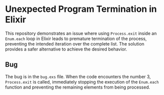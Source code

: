 # Unexpected Program Termination in Elixir

This repository demonstrates an issue where using `Process.exit` inside an `Enum.each` loop in Elixir leads to premature termination of the process, preventing the intended iteration over the complete list. The solution provides a safer alternative to achieve the desired behavior.

## Bug

The bug is in the `bug.exs` file.  When the code encounters the number 3, `Process.exit` is called, immediately stopping the execution of the `Enum.each` function and preventing the remaining elements from being processed.